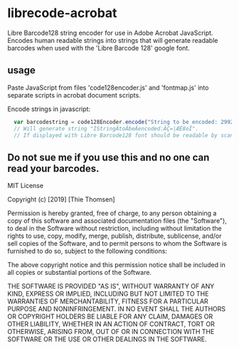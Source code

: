 
# librecode-acrobat
Libre Barcode128 string encoder for use in Adobe Acrobat JavaScript.
Encodes human readable strings into strings that will generate readable barcodes when used with the 'Libre Barcode 128' google font.

## usage

Paste JavaScript from files 'code128encoder.js' and 'fontmap.js' into separate scripts in acrobat document scripts.

Encode strings in javascript:

```javascript
  var barcodestring = code128Encoder.encode("String to be encoded: 2992988");
  // Will generate string "ÌStringÂtoÂbeÂencoded:ÂÇ=|ÆÈ8oÎ".
  // If displayed with Libre Barcode128 font should be readable by scanner.
```

## Do not sue me if you use this and no one can read your barcodes.

MIT License

Copyright (c) [2019] [Thie Thomsen]

Permission is hereby granted, free of charge, to any person obtaining a copy
of this software and associated documentation files (the "Software"), to deal
in the Software without restriction, including without limitation the rights
to use, copy, modify, merge, publish, distribute, sublicense, and/or sell
copies of the Software, and to permit persons to whom the Software is
furnished to do so, subject to the following conditions:

The above copyright notice and this permission notice shall be included in all
copies or substantial portions of the Software.

THE SOFTWARE IS PROVIDED "AS IS", WITHOUT WARRANTY OF ANY KIND, EXPRESS OR
IMPLIED, INCLUDING BUT NOT LIMITED TO THE WARRANTIES OF MERCHANTABILITY,
FITNESS FOR A PARTICULAR PURPOSE AND NONINFRINGEMENT. IN NO EVENT SHALL THE
AUTHORS OR COPYRIGHT HOLDERS BE LIABLE FOR ANY CLAIM, DAMAGES OR OTHER
LIABILITY, WHETHER IN AN ACTION OF CONTRACT, TORT OR OTHERWISE, ARISING FROM,
OUT OF OR IN CONNECTION WITH THE SOFTWARE OR THE USE OR OTHER DEALINGS IN THE
SOFTWARE.
